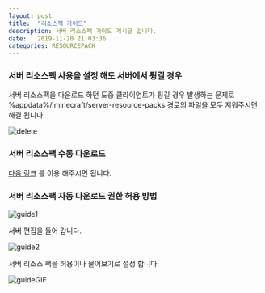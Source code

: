 ```yaml
---
layout: post
title:  "리소스팩 가이드"
description: 서버 리소스팩 가이드 게시글 입니다.
date:   2019-11-20 21:03:36
categories: RESOURCEPACK
---
```


### 서버 리소스팩 사용을 설정 해도 서버에서 튕길 경우

서버 리소스팩을 다운로드 하던 도중 클라이언트가 튕길 경우 발생하는 문제로  
%appdata%/.minecraft/server-resource-packs 경로의 파일을 모두 지워주시면 해결 됩니다.


![delete](https://dueilee0.github.io/assets/images/server-resourcepack-delete.PNG)

### 서버 리소스팩 수동 다운로드

[다음 링크](https://dueilee0.github.io/assets/HardLife_v1.0.0.zip "서버 리소스팩 다운로드 하러 가기")
를 이용 해주시면 됩니다.

### 서버 리소스팩 자동 다운로드 권한 허용 방법

![guide1](https://dueilee0.github.io/assets/images/server-resourcepack-guide-1.PNG)

서버 편집을 들어 갑니다.

![guide2](https://dueilee0.github.io/assets/images/server-resourcepack-guide-2.PNG)

서버 리소스 팩을 허용이나 물어보기로 설정 합니다.

![guideGIF](https://dueilee0.github.io/assets/images/resorucepack-guide.gif)
